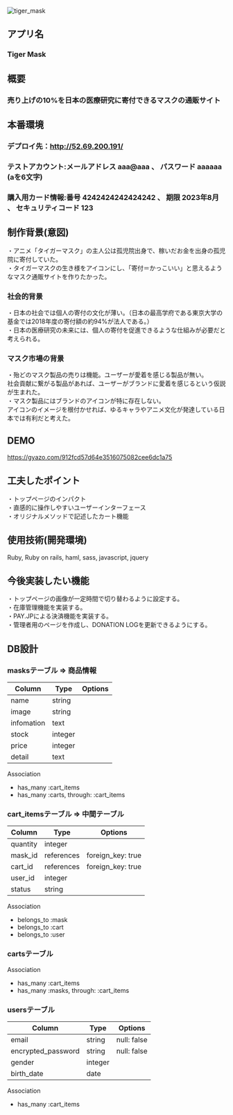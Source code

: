 ![tiger_mask](https://user-images.githubusercontent.com/62415847/81909331-6a42ff80-9605-11ea-9d4c-b0e4a7427f8f.jpg)

## アプリ名
### Tiger Mask

## 概要
### 売り上げの10%を日本の医療研究に寄付できるマスクの通販サイト

## 本番環境
### デプロイ先：http://52.69.200.191/
### テストアカウント:メールアドレス aaa@aaa 、 パスワード aaaaaa (aを6文字)
### 購入用カード情報:番号 4242424242424242 、 期限 2023年8月 、 セキュリティコード 123

## 制作背景(意図)
・アニメ「タイガーマスク」の主人公は孤児院出身で、稼いだお金を出身の孤児院に寄付していた。  
・タイガーマスクの生き様をアイコンにし、「寄付＝かっこいい」と思えるようなマスク通販サイトを作りたかった。

### 社会的背景
・日本の社会では個人の寄付の文化が薄い。（日本の最高学府である東京大学の基金では2018年度の寄付額の約94%が法人である。）  
・日本の医療研究の未来には、個人の寄付を促進できるような仕組みが必要だと考えられる。

### マスク市場の背景
・殆どのマスク製品の売りは機能。ユーザーが愛着を感じる製品が無い。  
  社会貢献に繋がる製品があれば、ユーザーがブランドに愛着を感じるという仮説が生まれた。  
・マスク製品にはブランドのアイコンが特に存在しない。  
  アイコンのイメージを根付かせれば、ゆるキャラやアニメ文化が発達している日本では有利だと考えた。  

## DEMO
https://gyazo.com/912fcd57d64e3516075082cee6dc1a75

## 工夫したポイント
・トップページのインパクト  
・直感的に操作しやすいユーザーインターフェース  
・オリジナルメソッドで記述したカート機能  

## 使用技術(開発環境)
Ruby, Ruby on rails, haml, sass, javascript, jquery

## 今後実装したい機能
・トップページの画像が一定時間で切り替わるように設定する。  
・在庫管理機能を実装する。  
・PAY.JPによる決済機能を実装する。  
・管理者用のページを作成し、DONATION LOGを更新できるようにする。  

## DB設計
### masksテーブル => 商品情報
|Column|Type|Options|
|------|----|-------|
|name|string||
|image|string||
|infomation|text||
|stock|integer||
|price|integer||
|detail|text||
  
Association
- has_many :cart_items
- has_many :carts, through: :cart_items

### cart_itemsテーブル => 中間テーブル
|Column|Type|Options|
|------|----|-------|
|quantity|integer||
|mask_id|references|foreign_key: true|
|cart_id|references|foreign_key: true|
|user_id|integer||
|status|string||
  
Association
- belongs_to :mask
- belongs_to :cart
- belongs_to :user

### cartsテーブル
Association
- has_many :cart_items
- has_many :masks, through: :cart_items

### usersテーブル
|Column|Type|Options|
|------|----|-------|
|email|string|null: false|
|encrypted_password|string|null: false|
|gender|integer||
|birth_date|date||
  
Association
- has_many :cart_items